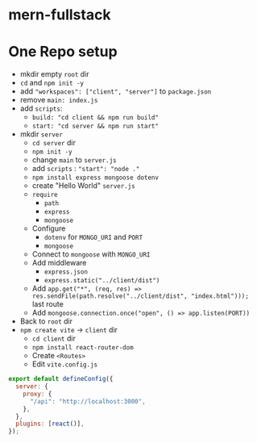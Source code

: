 # mern-fullstack

# One Repo setup

- mkdir empty `root` dir
- `cd` and `npm init -y`
- add `"workspaces": ["client", "server"]` to `package.json`
- remove `main: index.js`
- add `scripts`:
  - `build: "cd client && npm run build"`
  - `start: "cd server && npm run start"`
- mkdir `server`
  - `cd server` dir
  - `npm init -y`
  - change `main` to `server.js`
  - add `scripts` : `"start": "node ."`
  - `npm install express mongoose dotenv`
  - create "Hello World" `server.js`
  - `require`
    - `path`
    - `express`
    - `mongoose`
  - Configure
    - `dotenv` for `MONGO_URI` and `PORT`
    - `mongoose`
  - Connect to `mongoose` with `MONGO_URI`
  - Add middleware
    - `express.json`
    - `express.static("../client/dist")`
  - Add `app.get("*", (req, res) => res.sendFile(path.resolve("../client/dist", "index.html")));` last route
  - Add `mongoose.connection.once("open", () => app.listen(PORT))`
- Back to `root` dir
- `npm create vite` -> `client` dir
  - `cd client` dir
  - `npm install react-router-dom`
  - Create `<Routes>`
  - Edit `vite.config.js`

```js
export default defineConfig({
  server: {
    proxy: {
      "/api": "http://localhost:3000",
    },
  },
  plugins: [react()],
});
```
